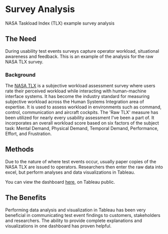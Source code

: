 # Survey Analysis
NASA Taskload Index (TLX) example survey analysis

<h2> The Need </h2> 
<p>
  During usability test events surveys capture operator workload, situational awareness and feedback. This is an example of the analysis for the raw NASA TLX survey.
</p>
  
<h3> Background </h3>
<p>
  The <a href="https://humansystems.arc.nasa.gov/groups/tlx/">NASA TLX</a> is a subjective workload assessment survey where users rate their perceived workload while interacting with human-machine interface systems. It has become the industry standard for measuring subjective workload across the Human Systems Integration area of expertise. It is used to assess workload in environments such as command, control, communication and aircraft cockpits. The 'Raw TLX' measure has been utilized for nearly every usability assessment I've been a part of.   It incorporates an overall workload score based on six factors of the subject task: Mental Demand, Physical Demand, Temporal Demand, Performance, Effort, and Frustration.

</p>

<h2> Methods </h2>
<p>
  Due to the nature of where test events occur, usually paper copies of the NASA TLX are issued to operators. Researchers then enter the raw data into excel, but perform analyses and data visualizations in Tableau.
  
You can view the dashboard <a href="https://public.tableau.com/app/profile/oliver.mestre/viz/NASA_TLX_workload_example/Dashboard1">here,</a> on Tableau public.
</p>

<h2> The Benefits </h2>
<p> Performing data analysis and visualization in Tableau has been very beneficial in communicating test event findings to customers, stakeholders and researchers.  The ability to provide complete explanations and visualizations in one dashboard has proven helpful.
</p>
